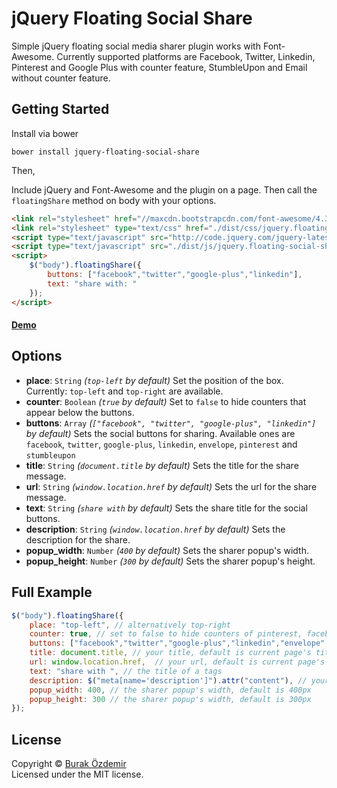 jQuery Floating Social Share
================================

Simple jQuery floating social media sharer plugin works with Font-Awesome. Currently supported platforms are Facebook, Twitter, Linkedin, Pinterest and Google Plus with counter feature, StumbleUpon and Email without counter feature.

## Getting Started

Install via bower

`bower install jquery-floating-social-share`

Then,

Include jQuery and Font-Awesome and the plugin on a page. Then call the `floatingShare` method on body with your options.

```html
<link rel="stylesheet" href="//maxcdn.bootstrapcdn.com/font-awesome/4.3.0/css/font-awesome.min.css">
<link rel="stylesheet" type="text/css" href="./dist/css/jquery.floating-social-share.min.css" />
<script type="text/javascript" src="http://code.jquery.com/jquery-latest.min.js"></script>
<script type="text/javascript" src="./dist/js/jquery.floating-social-share.min.js"></script>
<script>
	$("body").floatingShare({
 		buttons: ["facebook","twitter","google-plus","linkedin"],
        text: "share with: "
	});
</script>
```

#### [Demo](http://onlinealarmkur.com)

## Options

* **place**: `String` *(`top-left` by default)* Set the position of the box. Currently: `top-left` and `top-right` are available.
* **counter**: `Boolean` *(`true` by default)* Set to `false` to hide counters that appear below the buttons.
* **buttons**: `Array` *(`["facebook", "twitter", "google-plus", "linkedin"]` by default)* Sets the social buttons for sharing. Available ones are `facebook`, `twitter`, `google-plus`, `linkedin`, `envelope`, `pinterest` and `stumbleupon`
* **title**: `String` *(`document.title` by default)* Sets the title for the share message.
* **url**: `String` *(`window.location.href` by default)* Sets the url for the share message.
* **text**: `String` *(`share with` by default)* Sets the share title for the social buttons.
* **description**: `String` *(`window.location.href` by default)* Sets the description for the share.
* **popup_width**: `Number` *(`400` by default)* Sets the sharer popup's width.
* **popup_height**: `Number` *(`300` by default)* Sets the sharer popup's height.

## Full Example

```javascript
$("body").floatingShare({
	place: "top-left", // alternatively top-right
    counter: true, // set to false to hide counters of pinterest, facebook, twitter, linkedin and google-plus
    buttons: ["facebook","twitter","google-plus","linkedin","envelope","stumbleupon","pinterest"], // all of the currently avalaible social buttons
    title: document.title, // your title, default is current page's title
    url: window.location.href,  // your url, default is current page's url
    text: "share with ", // the title of a tags
    description: $("meta[name='description']").attr("content"), // your description, default is current page's description
    popup_width: 400, // the sharer popup's width, default is 400px
    popup_height: 300 // the sharer popup's width, default is 300px
});
```

## License
Copyright &copy; [Burak Özdemir](http://burakozdemir.co.uk)<br>
Licensed under the MIT license.

